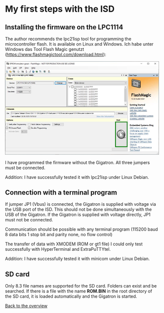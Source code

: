 # My first steps with the ISD

## Installing the firmware on the LPC1114

The author recommends the lpc21isp tool for programming the microcontroller flash. It is available on Linux and Windows.
Ich habe unter Windows das Tool Flash Magic genutzt (https://www.flashmagictool.com/download.html):

![programming with Flash Magic](picture/installing-the-firmware-on-the-lpc1114.jpg)

I have programmed the firmware without the Gigatron. All three jumpers must be connected.

Addition: I have successfully tested it with lpc21isp under Linux Debian.

## Connection with a terminal program

If jumper JP1 (Vbus) is connected, the Gigatron is supplied with voltage via the USB port of the ISD. This should not be done simultaneously with the USB of the Gigatron. If the Gigatron is supplied with voltage directly, JP1 must not be connected.

Communication should be possible with any terminal program (115200 baud 8 data bits 1 stop bit and parity none, no flow control)

The transfer of data with XMODEM (ROM or gt1 file) I could only test successfully with HyperTerminal and ExtraPuTTYtel.

Addition: I have successfully tested it with minicom under Linux Debian.

## SD card

Only 8.3 file names are supported for the SD card. Folders can exist and be searched. If there is a file with the name **ROM.BIN** in the root directory of the SD card, it is loaded automatically and the Gigatron is started.


[Back to the overview](https://github.com/hans61/Gigatron-TTL/tree/main/InCircuitEPROMemulator)